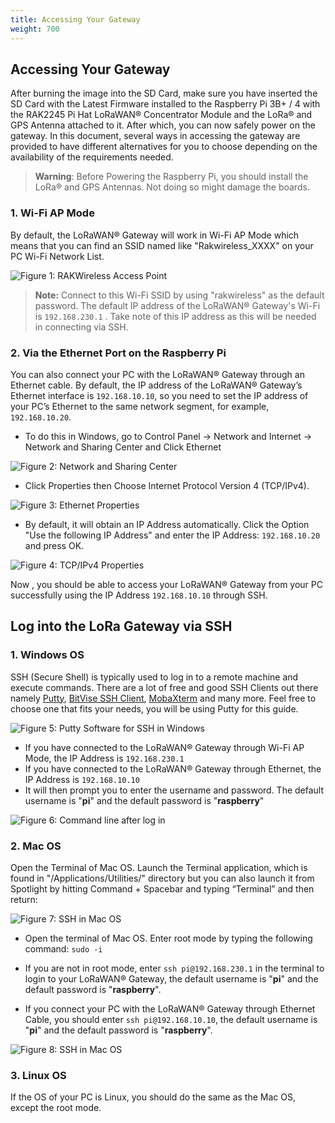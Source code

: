 ```yaml
---
title: Accessing Your Gateway
weight: 700
---
```


## Accessing Your Gateway

After burning the image into the SD Card, make sure you have inserted the SD Card with the Latest Firmware installed to the Raspberry Pi 3B+ / 4 with the RAK2245 Pi Hat LoRaWAN® Concentrator Module and the LoRa® and GPS Antenna attached to it. After which, you can now safely power on the gateway. In this document, several ways in accessing the gateway are provided to have different alternatives for you to choose depending on the availability of the requirements needed.

>**Warning**: Before Powering the Raspberry Pi, you should install the LoRa® and GPS Antennas. Not doing so might damage the boards.

### 1. Wi-Fi AP Mode

By default, the LoRaWAN® Gateway will work in Wi-Fi AP Mode which means that you can find an SSID named like "Rakwireless_XXXX" on your PC Wi-Fi Network List.

![Figure 1: RAKWireless Access Point](../images/access-point-wifi.png)

>**Note:** Connect to this Wi-Fi SSID by using "rakwireless" as the default password. The default IP address of the LoRaWAN® Gateway's Wi-Fi is `192.168.230.1` . Take note of this IP address as this will be needed in connecting via SSH.

### 2. Via the Ethernet Port on the Raspberry Pi 
You can also connect your PC with the LoRaWAN® Gateway through an Ethernet cable. By default, the IP address of the LoRaWAN® Gateway’s Ethernet interface is `192.168.10.10`, so you need to set the IP address of your PC’s Ethernet to the same network segment, for example, `192.168.10.20`.

* To do this in Windows, go to Control Panel -> Network and Internet -> Network and Sharing Center and Click Ethernet

![Figure 2: Network and Sharing Center](../images/network_sharing_center.png)

* Click Properties then Choose Internet Protocol Version 4 (TCP/IPv4).

![Figure 3: Ethernet Properties](../images/ethernet_properties.jpg)

* By default, it will obtain an IP Address automatically. Click the Option "Use the following IP Address" and enter the IP Address: `192.168.10.20` and press OK.

![Figure 4: TCP/IPv4 Properties](../images/tcp_ipv4_properties.jpg)

Now , you should be able to access your LoRaWAN® Gateway from your PC successfully using the IP Address `192.168.10.10` through SSH.

## Log into the LoRa Gateway via SSH

### 1. Windows OS
SSH (Secure Shell) is typically used to log in to a remote machine and execute commands. There are a lot of free and good SSH Clients out there namely [Putty](https://www.chiark.greenend.org.uk/~sgtatham/putty/latest.html), [BitVise SSH Client](https://www.bitvise.com/ssh-client-download), [MobaXterm](https://mobaxterm.mobatek.net/) and many more. Feel free to choose one that fits your needs, you will be using Putty for this guide.


![Figure 5: Putty Software for SSH in Windows](../images/ssh.png)
* If you have connected to the LoRaWAN® Gateway through Wi-Fi AP Mode, the IP Address is `192.168.230.1`
* If you have connected to the LoRaWAN® Gateway through Ethernet, the IP Address is `192.168.10.10`
* It will then prompt you to enter the username and password. The default username is "**pi**" and the default password is "**raspberry**"

![Figure 6: Command line after log in](../images/cmd.png)

### 2. Mac OS
Open the Terminal of Mac OS. Launch the Terminal application, which is found in "/Applications/Utilities/" directory but you can also launch it from Spotlight by hitting Command + Spacebar and typing “Terminal” and then return:

![Figure 7: SSH in Mac OS](../images/mac_os_terminal.jpg)
* Open the terminal of Mac OS. Enter root mode by typing the following command: `sudo -i`

* If you are not in root mode, enter `ssh pi@192.168.230.1` in the terminal to login to your LoRaWAN® Gateway, the default username is "**pi**" and the default password is "**raspberry**".
* If you connect your PC with the LoRaWAN® Gateway through Ethernet Cable, you should enter `ssh pi@192.168.10.10`, the default username is "**pi**" and the default password is "**raspberry**".

![Figure 8: SSH in Mac OS](../images/mac_terminal.jpg)
### 3. Linux OS

If the OS of your PC is Linux, you should do the same as the Mac OS, except the root mode.